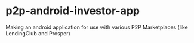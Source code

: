# p2p-android-investor-app
Making an android application for use with various P2P Marketplaces (like LendingClub and Prosper)
